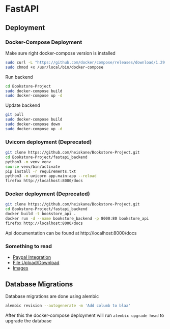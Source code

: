 # FastAPI

## Deployment
### Docker-Compose Deployment

Make sure right docker-compose version is installed
```bash
sudo curl -L "https://github.com/docker/compose/releases/download/1.29.2/docker-compose-$(uname -s)-$(uname -m)" -o /usr/local/bin/docker-compose
sudo chmod +x /usr/local/bin/docker-compose
```

Run backend
```bash
cd Bookstore-Project
sudo docker-compose build
sudo docker-compose up -d
```

Update backend
```bash
git pull
sudo docker-compose build
sudo docker-compose down
sudo docker-compose up -d
```


### Uvicorn deployment (Deprecated)
```bash
git clone https://github.com/heiskane/Bookstore-Project.git
cd Bookstore-Project/fastapi_backend
python3 -m venv venv
source venv/bin/activate
pip install -r requirements.txt
python3 -m uvicorn app.main:app --reload
firefox http://localhost:8000/docs
```

### Docker deployment (Deprecated)
```bash
git clone https://github.com/heiskane/Bookstore-Project.git
cd Bookstore-Project/fastapi_backend
docker build -t bookstore_api .
docker run -d --name bookstore_backend -p 8000:80 bookstore_api
firefox http://localhost:8000/docs
```

Api documentation can be found at http://localhost:8000/docs

### Something to read

* [Paypal Integration](stuff_to_read/paypal_integration.md)
* [File Upload/Download](stuff_to_read/files.md)
* [Images](stuff_to_read/images.md)


## Database Migrations

Database migrations are done using alembic

```bash
alembic revision --autogenerate -m 'Add columb to blaa'
```

After this the docker-compose deployment will run `alembic upgrade head` to upgrade the database

